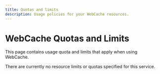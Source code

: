 ```yaml
---
title: Quotas and limits
description: Usage policies for your WebCache resources.
---
```


# WebCache Quotas and Limits

This page contains usage quota and limits that apply when using WebCache.


There are currently no resource limits or quotas specified for this service.

